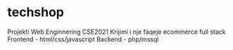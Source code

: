 # techshop
Projekti Web Enginnering CSE2021
Krijimi i nje faqeje ecommerce full stack 
Frontend - html/css/javascript
Backend - php/mssql 
